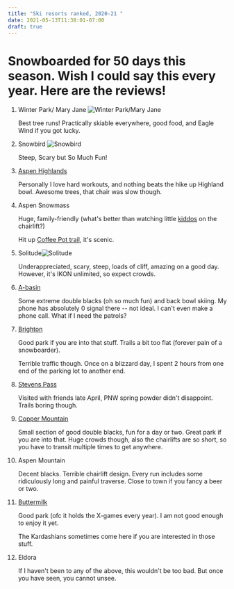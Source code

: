 ```yaml
---
title: "Ski resorts ranked, 2020-21 "
date: 2021-05-13T11:38:01-07:00
draft: true
---
```

# Snowboarded for 50 days this season. Wish I could say this every year. Here are the reviews! 

1. Winter Park/ Mary Jane ![Winter Park/Mary Jane](/post/resorts/WinterPark.jpg "Winter Park") 
   <p> Best tree runs! Practically skiable everywhere, good food, and Eagle Wind if you got lucky. <p>

2. Snowbird ![Snowbird](/post/resorts/Snowbird.png "Snowbird") 
    <p>Steep, Scary but So Much Fun! <p>

3. [Aspen Highlands](/post/resorts/AspenHighland.png)
   <p>Personally I love hard workouts, and nothing beats the hike up Highland bowl. Awesome trees, that chair was slow though.<p>

4. Aspen Snowmass 
   
   Huge, family-friendly (what's better than watching little [kiddos](/post/resorts/Kiddo.jpeg) on the chairlift?) <p>
   Hit up [Coffee Pot trail](/post/resorts/Snowmass.png), it's scenic. <p>

5. Solitude![Solitude](/post/resorts/Solitude.png) 
   <p>Underappreciated, scary, steep, loads of cliff, amazing on a good day.
   However, it's IKON unlimited, so expect crowds. <p>

6. [A-basin](/post/resorts/Abasin.png "Arapahoe Basin") 
   <p>Some extreme double blacks (oh so much fun) and back bowl skiing.
   My phone has absolutely 0 signal there -- not ideal. I can't even make a phone call. What if I need the patrols? <p>

7. [Brighton](/post/resorts/Brighton.png) 
   <p>Good park if you are into that stuff. Trails a bit too flat (forever pain of a snowboarder).<p>
   Terrible traffic though. Once on a blizzard day, I spent 2 hours from one end of the parking lot to another end. <p>

8. [Stevens Pass](/post/resorts/StevensPass.png)
   <p>Visited with friends late April, PNW spring powder didn't disappoint. 
   Trails boring though. <p>

9. [Copper Mountain](/post/resorts/CopperMountain.png)
   <p>Small section of good double blacks, fun for a day or two. Great park if you are into that. 
   Huge crowds though, also the chairlifts are so short, so you have to transit multiple times to get anywhere. <p>

10. Aspen Mountain 
    <p>Decent blacks. Terrible chairlift design. Every run includes some ridiculously long and painful traverse. 
    Close to town if you fancy a beer or two. <p>

11. [Buttermilk](/post/resorts/Buttermilk.png)
    <p>Good park (ofc it holds the X-games every year). I am not good enough to enjoy it yet. <p>
    The Kardashians sometimes come here if you are interested in those stuff. <p>

12. Eldora 
    <p>If I haven't been to any of the above, this wouldn't be too bad. But once you have seen, you cannot unsee. <p>